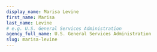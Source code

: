 ```yaml
---
display_name: Marisa Levine
first_name: Marisa
last_name: Levine
# e.g. U.S. General Services Administration
agency_full_name: U.S. General Services Administration
slug: marisa-levine
---
```

